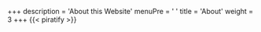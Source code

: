 +++
description = 'About this Website'
menuPre = '<i class="fa-fw fas fa-info-circle"></i> '
title = 'About'
weight = 3
+++
{{< piratify >}}